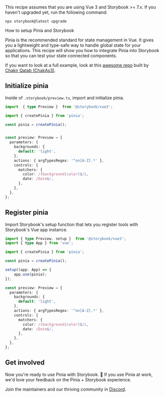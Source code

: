 <div class="aside aside__no-top">

This recipe assumes that you are using Vue 3 and Storybook >= 7.x. If you haven't upgraded yet, run the following command:

```shell
npx storybook@latest upgrade
```

</div>

<RecipeHeader>

How to setup Pinia and Storybook

</RecipeHeader>

Pinia is the recommended standard for state management in Vue. It gives you a lightweight and type-safe way to handle global state for your applications. This recipe will show you how to integrate Pinia into Storybook so that you can test your state connected components.

If you want to look at a full example, look at this [awesome repo](https://github.com/chakAs3/vue3-pinia-storybook/tree/main) built by [Chakir Qatab (ChakAs3)](https://github.com/chakAs3).

## Initialize pinia

Inside of `.storybook/preview.ts`, import and initialize pinia.

```ts
import  { type Preview }  from '@storybook/vue3';

import { createPinia } from 'pinia';

const pinia = createPinia();


const preview: Preview = {
  parameters: {
    backgrounds: {
      default: 'light',
    },
    actions: { argTypesRegex: '^on[A-Z].*' },
    controls: {
      matchers: {
        color: /(background|color)$/i,
        date: /Date$/,
      },
    },
  },
};
```

## Register pinia

Import Storybook's setup function that lets you register tools with Storybook's Vue app instance.

```ts
import { type Preview, setup }  from '@storybook/vue3';
import { type App } from 'vue';

import { createPinia } from 'pinia';

const pinia = createPinia();

setup((app: App) => {
    app.use(pinia);
});

const preview: Preview = {
  parameters: {
    backgrounds: {
      default: 'light',
    },
    actions: { argTypesRegex: '^on[A-Z].*' },
    controls: {
      matchers: {
        color: /(background|color)$/i,
        date: /Date$/,
      },
    },
  },
};
```

## Get involved

Now you're ready to use Pinia with Storybook. 🎉 If you use Pinia at work, we'd love your feedback on the Pinia + Storybook experience.

Join the maintainers and our thriving community in [Discord](https://discord.gg/storybook).
